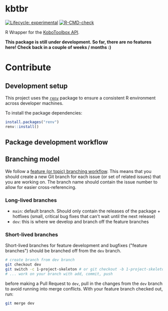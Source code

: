 # kbtbr 
<!-- badges: start -->
[![Lifecycle: experimental](https://img.shields.io/badge/lifecycle-experimental-orange.svg)](https://lifecycle.r-lib.org/articles/stages.html#experimental)
[![R-CMD-check](https://github.com/CorrelAid/kbtbr/workflows/R-CMD-check/badge.svg)](https://github.com/CorrelAid/kbtbr/actions)
<!-- badges: end -->

R Wrapper for the [KoboToolbox API](https://support.kobotoolbox.org/api.html).

**This package is still under development. So far, there are no features here! Check back in a couple of weeks / months :)**



# Contribute
## Development setup
This project uses the [`renv`](https://rstudio.github.io/renv/) package to ensure a consistent R environment across developer machines. 

To install the package dependencies:

```r
install.packages("renv")
renv::install()
```
## Package development workflow

## Branching model
We follow a [feature (or topic) branching workflow](https://git-scm.com/book/en/v2/Git-Branching-Branching-Workflows). This means that you should create a new Git branch for each issue (or set of related issues) that you are working on. The branch name should contain the issue number to allow for easier cross-referencing.

### Long-lived branches

- `main`: default branch. Should only contain the releases of the package + hotfixes (small, critical bug fixes that can't wait until the next release)
- `dev`: this is where we develop and branch off the feature branches

### Short-lived branches
Short-lived branches for feature development and bugfixes ("feature branches") should be branched off from the `dev` branch. 

```bash
# create branch from dev branch
git checkout dev 
git switch -c 1-project-skeleton # or git checkout -b 1-project-skeleton
# ... work on your branch with add, commit, push 
```

before making a Pull Request to `dev`, pull in the changes from the `dev` branch to avoid running into merge conflicts. With your feature branch checked out, run: 

```bash
git merge dev 
```

